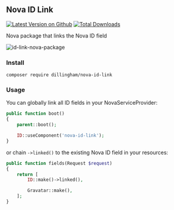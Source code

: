 ## Nova ID Link

[![Latest Version on Github](https://img.shields.io/github/release/dillingham/nova-id-link.svg?style=flat-square)](https://packagist.org/packages/dillingham/nova-id-link)
[![Total Downloads](https://img.shields.io/packagist/dt/dillingham/nova-id-link.svg?style=flat-square)](https://packagist.org/packages/dillingham/nova-id-link)

Nova package that links the Nova ID field

![id-link-nova-package](https://user-images.githubusercontent.com/29180903/52097836-96667880-259a-11e9-87d3-44ff0519e7c3.png)

### Install
```
composer require dillingham/nova-id-link
```
### Usage

You can globally link all ID fields in your NovaServiceProvider:
```php
public function boot()
{
    parent::boot();

    ID::useComponent('nova-id-link');
}
```

or chain `->linked()` to the existing Nova ID field in your resources:

```php
public function fields(Request $request)
{
    return [
        ID::make()->linked(),

        Gravatar::make(),
    ];
}
```
